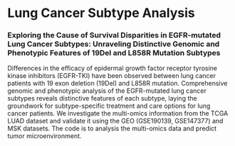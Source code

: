 # Lung Cancer Subtype Analysis
### Exploring the Cause of Survival Disparities in EGFR-mutated Lung Cancer Subtypes: Unraveling Distinctive Genomic and Phenotypic Features of 19Del and L858R Mutation Subtypes 
Differences in the efficacy of epidermal growth factor receptor tyrosine kinase inhibitors (EGFR-TKI) have been observed between lung cancer patients with 19 exon deletion (19Del) and L858R mutation. 
Comprehensive genomic and phenotypic analysis of the EGFR-mutated lung cancer subtypes reveals distinctive features of each subtype, laying the groundwork for subtype-specific treatment and care options for lung cancer patients. 
We investigate the multi-omics information from the TCGA LUAD dataset and validate it using the GEO (GSE190139, GSE147377) and MSK datasets. The code is to analysis the multi-omics data and predict tumor microenvironment.
 
